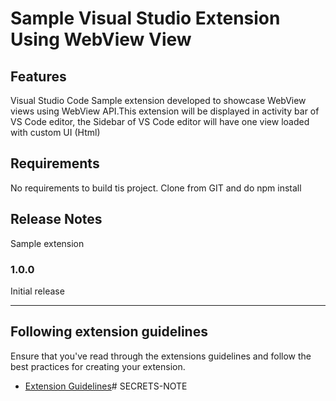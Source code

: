 # Sample Visual Studio Extension Using WebView View

## Features

Visual Studio Code Sample extension developed to showcase WebView views using WebView API.This extension will be displayed
in activity bar of VS Code editor, the Sidebar of VS Code editor will have one view loaded with custom UI (Html)

## Requirements

No requirements to build tis project. Clone from GIT and do npm install


## Release Notes

Sample extension

### 1.0.0

Initial release

-----------------------------------------------------------------------------------------------------------
## Following extension guidelines

Ensure that you've read through the extensions guidelines and follow the best practices for creating your extension.

* [Extension Guidelines](https://code.visualstudio.com/api/references/extension-guidelines)# SECRETS-NOTE
